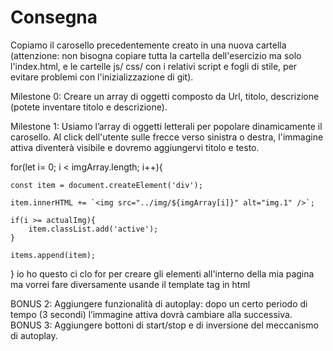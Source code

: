 # Consegna
Copiamo il carosello precedentemente creato in una nuova cartella (attenzione: non bisogna copiare tutta la cartella dell'esercizio ma solo l'index.html, e le cartelle js/ css/ con i relativi script e fogli di stile, per evitare problemi con l'inizializzazione di git).

Milestone 0:
Creare un array di oggetti composto da Url, titolo, descrizione (potete inventare titolo e descrizione).

Milestone 1:
Usiamo l’array di oggetti letterali per popolare dinamicamente il carosello.
Al click dell'utente sulle frecce verso sinistra o destra, l'immagine attiva diventerà visibile e dovremo aggiungervi titolo e testo.



for(let i= 0; i < imgArray.length; i++){


    const item = document.createElement('div');

    item.innerHTML += `<img src="../img/${imgArray[i]}" alt="img.1" />`;

    if(i >= actualImg){
        item.classList.add('active');
    }

    items.append(item);
}
io ho questo ci clo for per creare gli elementi all'interno della mia pagina ma vorrei fare diversamente usande il template tag in html 

BONUS 2:
Aggiungere funzionalità di autoplay: dopo un certo periodo di tempo (3 secondi) l’immagine attiva dovrà cambiare alla successiva.
BONUS 3:
Aggiungere bottoni di start/stop e di inversione del meccanismo di autoplay.
